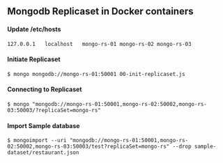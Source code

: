 ## Mongodb Replicaset in Docker containers

#### Update /etc/hosts
```
127.0.0.1   localhost   mongo-rs-01 mongo-rs-02 mongo-rs-03
```

#### Initiate Replicaset
```
$ mongo mongodb://mongo-rs-01:50001 00-init-replicaset.js
```

#### Connecting to Replicaset
```
$ mongo "mongodb://mongo-rs-01:50001,mongo-rs-02:50002,mongo-rs-03:50003/?replicaSet=mongo-rs"
```

#### Import Sample database
```
$ mongoimport --uri "mongodb://mongo-rs-01:50001,mongo-rs-02:50002,mongo-rs-03:50003/test?replicaSet=mongo-rs" --drop sample-dataset/restaurant.json
```
